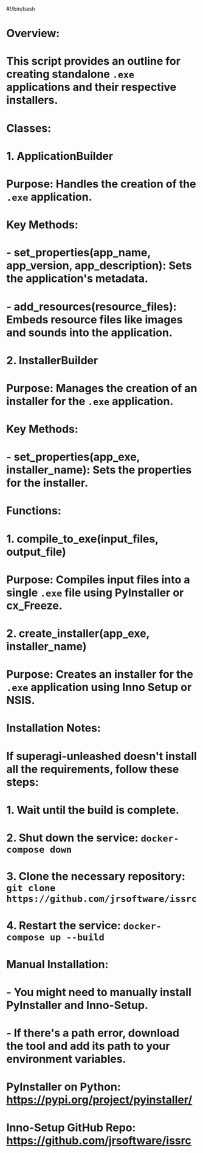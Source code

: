 #!/bin/bash

# Overview:
# This script provides an outline for creating standalone `.exe` applications and their respective installers.

# Classes:

# 1. ApplicationBuilder
# Purpose: Handles the creation of the `.exe` application.
# Key Methods:
# - set_properties(app_name, app_version, app_description): Sets the application's metadata.
# - add_resources(resource_files): Embeds resource files like images and sounds into the application.

# 2. InstallerBuilder
# Purpose: Manages the creation of an installer for the `.exe` application.
# Key Methods:
# - set_properties(app_exe, installer_name): Sets the properties for the installer.

# Functions:

# 1. compile_to_exe(input_files, output_file)
# Purpose: Compiles input files into a single `.exe` file using PyInstaller or cx_Freeze.

# 2. create_installer(app_exe, installer_name)
# Purpose: Creates an installer for the `.exe` application using Inno Setup or NSIS.

# Installation Notes:

# If superagi-unleashed doesn't install all the requirements, follow these steps:
# 1. Wait until the build is complete.
# 2. Shut down the service: `docker-compose down`
# 3. Clone the necessary repository: `git clone https://github.com/jrsoftware/issrc`
# 4. Restart the service: `docker-compose up --build`

# Manual Installation:
# - You might need to manually install PyInstaller and Inno-Setup.
# - If there's a path error, download the tool and add its path to your environment variables.

# PyInstaller on Python: https://pypi.org/project/pyinstaller/
# Inno-Setup GitHub Repo: https://github.com/jrsoftware/issrc


